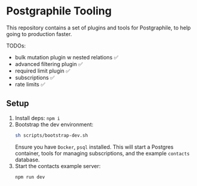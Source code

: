 # Postgraphile Tooling

This repository contains a set of plugins and tools for Postgraphile, to help going to production faster.

TODOs:
- bulk mutation plugin w nested relations ✅
- advanced filtering plugin ✅
- required limit plugin ✅
- subscriptions ✅
- rate limits ✅

## Setup

1. Install deps: `npm i`
2. Bootstrap the dev environment:
	```sh
	sh scripts/bootstrap-dev.sh
	```
	Ensure you have `Docker`, `psql` installed. This will start a Postgres container, tools for managing subscriptions, and the example `contacts` database.
3. Start the contacts example server:
	```sh
	npm run dev
	```